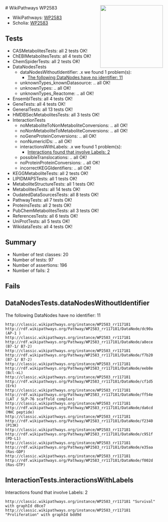 <img style="float: right; width: 200px" src="https://upload.wikimedia.org/wikipedia/commons/thumb/8/83/Wplogo_with_text_500.png/640px-Wplogo_with_text_500.png" />
# WikiPathways WP2583

* WikiPathways: [WP2583](https://wikipathways.org/pathways/WP2583)
* Scholia: [WP2583](https://scholia.toolforge.org/wikipathways/WP2583)
## Tests
* CASMetabolitesTests: all 2 tests OK!
* ChEBIMetabolitesTests: all 4 tests OK!
* ChemSpiderTests: all 2 tests OK!
* DataNodesTests
    * dataNodesWithoutIdentifier: .x we found 1 problem(s):
        * [The following DataNodes have no identifier: 11](#8792c491)
    * unknownTypes_knownDatasource: .. all OK!
    * unknownTypes: .. all OK!
    * unknownTypes_Reactome: .. all OK!
* EnsemblTests: all 4 tests OK!
* GeneTests: all 4 tests OK!
* GeneralTests: all 13 tests OK!
* HMDBSecMetabolitesTests: all 3 tests OK!
* InteractionTests
    * noMetaboliteToNonMetaboliteConversions: .. all OK!
    * noNonMetaboliteToMetaboliteConversions: .. all OK!
    * noGeneProteinConversions: .. all OK!
    * nonNumericIDs: .. all OK!
    * interactionsWithLabels: .x we found 1 problem(s):
        * [Interactions found that involve Labels: 2](#630d2679)
    * possibleTranslocations: .. all OK!
    * noProteinProteinConversions: .. all OK!
    * incorrectKEGGIdentifiers: .. all OK!
* KEGGMetaboliteTests: all 2 tests OK!
* LIPIDMAPSTests: all 1 tests OK!
* MetaboliteStructureTests: all 1 tests OK!
* MetabolitesTests: all 14 tests OK!
* OudatedDataSourcesTests: all 8 tests OK!
* PathwayTests: all 7 tests OK!
* ProteinsTests: all 2 tests OK!
* PubChemMetabolitesTests: all 3 tests OK!
* ReferencesTests: all 6 tests OK!
* UniProtTests: all 5 tests OK!
* WikidataTests: all 4 tests OK!


## Summary

* Number of test classes: 20
* Number of tests: 97
* Number of assertions: 196
* Number of fails: 2

## Fails

<a name="8792c491" />

## DataNodesTests.dataNodesWithoutIdentifier

The following DataNodes have no identifier: 11
```
http://classic.wikipathways.org/instance/WP2583_rr117181 http://rdf.wikipathways.org/Pathway/WP2583_rr117181/DataNode/dc90a (AP-1 )
http://classic.wikipathways.org/instance/WP2583_rr117181 http://rdf.wikipathways.org/Pathway/WP2583_rr117181/DataNode/a8ece (B7-1/ B7-2)
http://classic.wikipathways.org/instance/WP2583_rr117181 http://rdf.wikipathways.org/Pathway/WP2583_rr117181/DataNode/f7b20 (B7-1/ B7-2)
http://classic.wikipathways.org/instance/WP2583_rr117181 http://rdf.wikipathways.org/Pathway/WP2583_rr117181/DataNode/eeb8e (Bcl-xL)
http://classic.wikipathways.org/instance/WP2583_rr117181 http://rdf.wikipathways.org/Pathway/WP2583_rr117181/DataNode/cf1d5 (Erk)
http://classic.wikipathways.org/instance/WP2583_rr117181 http://rdf.wikipathways.org/Pathway/WP2583_rr117181/DataNode/ff54e (LAT / SLP-76 scaffold complex)
http://classic.wikipathways.org/instance/WP2583_rr117181 http://rdf.wikipathways.org/Pathway/WP2583_rr117181/DataNode/da6cd (MHC peptide)
http://classic.wikipathways.org/instance/WP2583_rr117181 http://rdf.wikipathways.org/Pathway/WP2583_rr117181/DataNode/f2340 (P13K)
http://classic.wikipathways.org/instance/WP2583_rr117181 http://rdf.wikipathways.org/Pathway/WP2583_rr117181/DataNode/c951f (PD-L1)
http://classic.wikipathways.org/instance/WP2583_rr117181 http://rdf.wikipathways.org/Pathway/WP2583_rr117181/DataNode/e35aa (Ras-GDP)
http://classic.wikipathways.org/instance/WP2583_rr117181 http://rdf.wikipathways.org/Pathway/WP2583_rr117181/DataNode/f002d (Ras-GTP)
```

<a name="630d2679" />

## InteractionTests.interactionsWithLabels

Interactions found that involve Labels: 2
```
http://classic.wikipathways.org/instance/WP2583_rr117181 "Survival" with graphId d8ce7
http://classic.wikipathways.org/instance/WP2583_rr117181 "Proliferation" with graphId bdd9d
```

